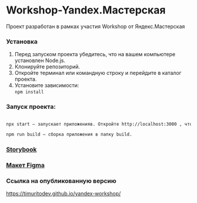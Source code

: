 # Workshop-Yandex.Мастерская

Проект разработан в рамках участия Workshop от Яндекс.Мастерская 

### Установка

1. Перед запуском проекта убедитесь, что на вашем компьютере установлен Node.js.
2. Клонируйте репозиторий.
3. Откройте терминал или командную строку и перейдите в каталог проекта.
4. Установите зависимости:  
   `npm install`

### Запуск проекта:
```bash

npx start — запускает приложенияв. Откройте http://localhost:3000 , чтобы просмотреть его в браузере.

npm run build — сборка приложения в папку build.
```

### [Storybook](https://fenixdeveloper.github.io/it-events-template/?path=/docs/components-sortbar--docs)
### [Макет Figma](https://www.figma.com/file/ItprGXAa7h0J129f95U3bN/V.1_Cut?type=design&node-id=3-19&mode=design&t=o8yM8nxKVgk3eKY4-0)

### Ссылка на опубликованную версию
https://timuritodev.github.io/yandex-workshop/